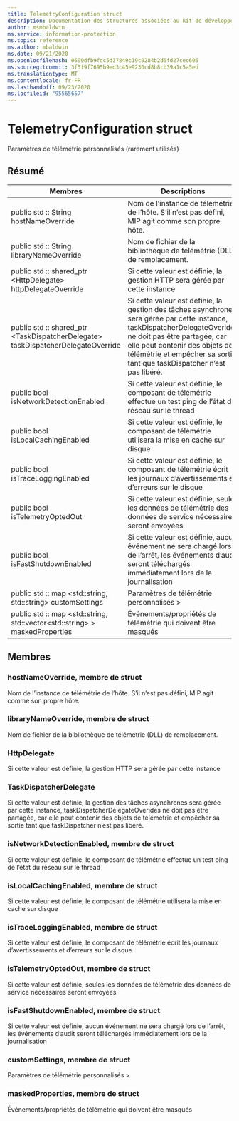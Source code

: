 ```yaml
---
title: TelemetryConfiguration struct
description: Documentation des structures associées au kit de développement logiciel (MIP) Microsoft Information Protection.
author: msmbaldwin
ms.service: information-protection
ms.topic: reference
ms.author: mbaldwin
ms.date: 09/21/2020
ms.openlocfilehash: 0599dfb9fdc5d37849c19c9284b2d6fd27cec606
ms.sourcegitcommit: 3f5f9f7695b9ed3c45e9230cd8b8cb39a1c5a5ed
ms.translationtype: MT
ms.contentlocale: fr-FR
ms.lasthandoff: 09/23/2020
ms.locfileid: "95565657"
---
```

# <a name="struct-telemetryconfiguration"></a>TelemetryConfiguration struct 
Paramètres de télémétrie personnalisés (rarement utilisés)
  
## <a name="summary"></a>Résumé
 Membres                        | Descriptions                                
--------------------------------|---------------------------------------------
public std :: String hostNameOverride  |  Nom de l’instance de télémétrie de l’hôte. S’il n’est pas défini, MIP agit comme son propre hôte.
public std :: String libraryNameOverride  |  Nom de fichier de la bibliothèque de télémétrie (DLL) de remplacement.
public std :: shared_ptr \<HttpDelegate\> httpDelegateOverride  |  Si cette valeur est définie, la gestion HTTP sera gérée par cette instance
public std :: shared_ptr \<TaskDispatcherDelegate\> taskDispatcherDelegateOverride  |  Si cette valeur est définie, la gestion des tâches asynchrones sera gérée par cette instance, taskDispatcherDelegateOverides ne doit pas être partagée, car elle peut contenir des objets de télémétrie et empêcher sa sortie tant que taskDispatcher n’est pas libéré.
public bool isNetworkDetectionEnabled  |  Si cette valeur est définie, le composant de télémétrie effectue un test ping de l’état du réseau sur le thread
public bool isLocalCachingEnabled  |  Si cette valeur est définie, le composant de télémétrie utilisera la mise en cache sur disque
public bool isTraceLoggingEnabled  |  Si cette valeur est définie, le composant de télémétrie écrit les journaux d’avertissements et d’erreurs sur le disque
public bool isTelemetryOptedOut  |  Si cette valeur est définie, seules les données de télémétrie des données de service nécessaires seront envoyées
public bool isFastShutdownEnabled  |  Si cette valeur est définie, aucun événement ne sera chargé lors de l’arrêt, les événements d’audit seront téléchargés immédiatement lors de la journalisation
public std :: map \<std::string, std::string\> customSettings  |  Paramètres de télémétrie personnalisés >
public std :: map \<std::string, std::vector\<std::string\> \> maskedProperties  |  Événements/propriétés de télémétrie qui doivent être masqués
  
## <a name="members"></a>Membres
  
### <a name="hostnameoverride-struct-member"></a>hostNameOverride, membre de struct
Nom de l’instance de télémétrie de l’hôte. S’il n’est pas défini, MIP agit comme son propre hôte.
  
### <a name="librarynameoverride-struct-member"></a>libraryNameOverride, membre de struct
Nom de fichier de la bibliothèque de télémétrie (DLL) de remplacement.
  
### <a name="httpdelegate"></a>HttpDelegate
Si cette valeur est définie, la gestion HTTP sera gérée par cette instance
  
### <a name="taskdispatcherdelegate"></a>TaskDispatcherDelegate
Si cette valeur est définie, la gestion des tâches asynchrones sera gérée par cette instance, taskDispatcherDelegateOverides ne doit pas être partagée, car elle peut contenir des objets de télémétrie et empêcher sa sortie tant que taskDispatcher n’est pas libéré.
  
### <a name="isnetworkdetectionenabled-struct-member"></a>isNetworkDetectionEnabled, membre de struct
Si cette valeur est définie, le composant de télémétrie effectue un test ping de l’état du réseau sur le thread
  
### <a name="islocalcachingenabled-struct-member"></a>isLocalCachingEnabled, membre de struct
Si cette valeur est définie, le composant de télémétrie utilisera la mise en cache sur disque
  
### <a name="istraceloggingenabled-struct-member"></a>isTraceLoggingEnabled, membre de struct
Si cette valeur est définie, le composant de télémétrie écrit les journaux d’avertissements et d’erreurs sur le disque
  
### <a name="istelemetryoptedout-struct-member"></a>isTelemetryOptedOut, membre de struct
Si cette valeur est définie, seules les données de télémétrie des données de service nécessaires seront envoyées
  
### <a name="isfastshutdownenabled-struct-member"></a>isFastShutdownEnabled, membre de struct
Si cette valeur est définie, aucun événement ne sera chargé lors de l’arrêt, les événements d’audit seront téléchargés immédiatement lors de la journalisation
  
### <a name="customsettings-struct-member"></a>customSettings, membre de struct
Paramètres de télémétrie personnalisés >
  
### <a name="maskedproperties-struct-member"></a>maskedProperties, membre de struct
Événements/propriétés de télémétrie qui doivent être masqués